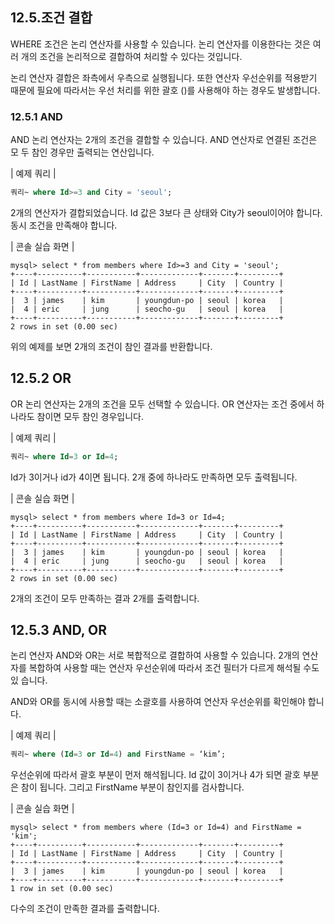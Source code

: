 
## 12.5.조건 결합 
WHERE 조건은 논리 연산자를 사용할 수 있습니다. 논리 연산자를 이용한다는 것은 여 러 개의 조건을 논리적으로 결합하여 처리할 수 있다는 것입니다.  

논리 연산자 결합은 좌측에서 우측으로 실행됩니다. 또한 연산자 우선순위를 적용받기 때문에 필요에 따라서는 우선 처리를 위한 괄호 ()를 사용해야 하는 경우도 발생합니다.  

### 12.5.1 AND 
AND 논리 연산자는 2개의 조건을 결합할 수 있습니다. AND 연산자로 연결된 조건은 모 두 참인 경우만 출력되는 연산입니다.  

| 예제 쿼리 | 
```sql
쿼리~ where Id>=3 and City = 'seoul'; 
```

2개의 연산자가 결합되었습니다. Id 값은 3보다 큰 상태와 City가 seoul이어야 합니다. 동시 조건을 만족해야 합니다.  

| 콘솔 실습 화면 | 
```
mysql> select * from members where Id>=3 and City = 'seoul';
+----+----------+-----------+-------------+-------+---------+
| Id | LastName | FirstName | Address     | City  | Country |
+----+----------+-----------+-------------+-------+---------+
|  3 | james    | kim       | youngdun-po | seoul | korea   |
|  4 | eric     | jung      | seocho-gu   | seoul | korea   |
+----+----------+-----------+-------------+-------+---------+
2 rows in set (0.00 sec)

```

위의 예제를 보면 2개의 조건이 참인 결과를 반환합니다. 

## 12.5.2 OR 
OR 논리 연산자는 2개의 조건을 모두 선택할 수 있습니다. OR 연산자는 조건 중에서 하 나라도 참이면 모두 참인 경우입니다.  

| 예제 쿼리 | 
```sql
쿼리~ where Id=3 or Id=4; 
```

Id가 3이거나 id가 4이면 됩니다. 2개 중에 하나라도 만족하면 모두 출력됩니다.  

| 콘솔 실습 화면 | 
```
mysql> select * from members where Id=3 or Id=4;
+----+----------+-----------+-------------+-------+---------+
| Id | LastName | FirstName | Address     | City  | Country |
+----+----------+-----------+-------------+-------+---------+
|  3 | james    | kim       | youngdun-po | seoul | korea   |
|  4 | eric     | jung      | seocho-gu   | seoul | korea   |
+----+----------+-----------+-------------+-------+---------+
2 rows in set (0.00 sec)

```

2개의 조건이 모두 만족하는 결과 2개를 출력합니다. 

## 12.5.3 AND, OR 
논리 연산자 AND와 OR는 서로 복합적으로 결합하여 사용할 수 있습니다. 2개의 연산자를 복합하여 사용할 때는 연산자 우선순위에 따라서 조건 필터가 다르게 해석될 수도 있 
습니다.  

AND와 OR를 동시에 사용할 때는 소괄호를 사용하여 연산자 우선순위를 확인해야 합니다.  

| 예제 쿼리 | 
```sql
쿼리~ where (Id=3 or Id=4) and FirstName = ‘kim’; 
```

우선순위에 따라서 괄호 부분이 먼저 해석됩니다. Id 값이 3이거나 4가 되면 괄호 부분은 참이 됩니다. 그리고 FirstName 부분이 참인지를 검사합니다.  

| 콘솔 실습 화면 | 
```
mysql> select * from members where (Id=3 or Id=4) and FirstName = 'kim';
+----+----------+-----------+-------------+-------+---------+
| Id | LastName | FirstName | Address     | City  | Country |
+----+----------+-----------+-------------+-------+---------+
|  3 | james    | kim       | youngdun-po | seoul | korea   |
+----+----------+-----------+-------------+-------+---------+
1 row in set (0.00 sec)
```

다수의 조건이 만족한 결과를 출력합니다.  
